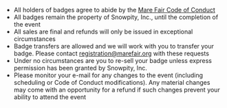 - All holders of badges agree to abide by the [Mare Fair Code of Conduct](Code%20of%20Conduct.md)
- All badges remain the property of Snowpity, Inc., until the completion of the event
- All sales are final and refunds will only be issued in exceptional circumstances
- Badge transfers are allowed and we will work with you to transfer your badge.  Please contact [registration@marefair.org](registration@marefair.org) with these requests
- Under no circumstances are you to re-sell your badge unless express permission has been granted by Snowpity, Inc.
- Please monitor your e-mail for any changes to the event (including scheduling or Code of Conduct modifications).  Any material changes may come with an opportunity for a refund if such changes prevent your ability to attend the event
